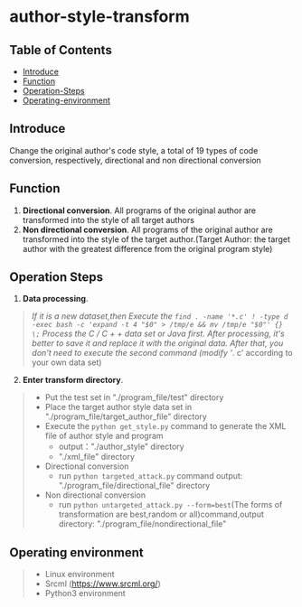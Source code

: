 # author-style-transform
## Table of Contents

- [Introduce](#introduce)
- [Function](#function)
- [Operation-Steps](#operation-steps)
- [Operating-environment](#operating-environment)

## Introduce

Change the original author's code style, a total of 19 types of code conversion, respectively, directional and non directional conversion

## Function
1. **Directional conversion**. All programs of the original author are transformed into the style of all target authors
2. **Non directional conversion**. All programs of the original author are transformed into the style of the target author.(Target Author: the target author with the greatest difference from the original program style)  

## Operation Steps
1. **Data processing**.
>	*If it is a new dataset,then Execute the `find . -name '*.c' ! -type d -exec bash -c 'expand -t 4 "$0" > /tmp/e && mv /tmp/e "$0"' {} \;` Process the C / C + + data set or Java first. After processing, it's better to save it and replace it with the original data. After that, you don't need to execute the second command (modify '*. c' according to your own data set)
2. **Enter transform directory**.
  >	* Put the test set in "./program_file/test" directory
  >	* Place the target author style data set in "./program_file/target_author_file” directory
  >	* Execute the `python get_style.py` command to generate the XML file of author style and program
  >		* output："./author_style" directory
  >		* "./xml_file" directory
  >	* Directional conversion
  >		* run `python targeted_attack.py` command
  >		output: "./program_file/directional_file" directory
  >	* Non directional conversion
  >	  * run `python untargeted_attack.py --form=best`(The forms of transformation are best,random or all)command,output directory: "./program_file/nondirectional_file"

## Operating environment
> * Linux environment
> * Srcml (https://www.srcml.org/)
> * Python3 environment

